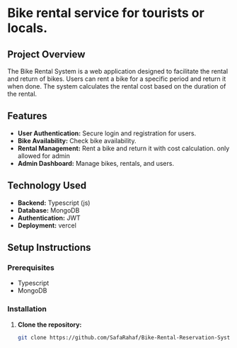 # Bike rental service for tourists or locals.

## Project Overview

The Bike Rental System is a web application designed to facilitate the rental and return of bikes. Users can rent a bike for a specific period and return it when done. The system calculates the rental cost based on the duration of the rental.

## Features

- **User Authentication:** Secure login and registration for users.
- **Bike Availability:** Check bike availability.
- **Rental Management:** Rent a bike and return it with cost calculation. only allowed for admin
- **Admin Dashboard:** Manage bikes, rentals, and users.

## Technology Used

- **Backend:** Typescript (js)
- **Database:** MongoDB
- **Authentication:** JWT
- **Deployment:** vercel

## Setup Instructions

### Prerequisites

- Typescript
- MongoDB

### Installation

1. **Clone the repository:**

   ```bash
   git clone https://github.com/SafaRahaf/Bike-Rental-Reservation-System-Backend.git
   ```
